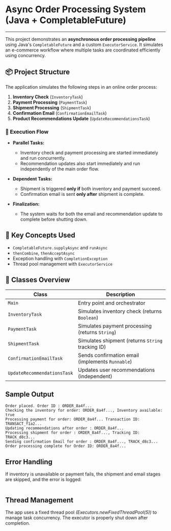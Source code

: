 # Async Order Processing System (Java + CompletableFuture)

---

This project demonstrates an **asynchronous order processing pipeline** using Java's `CompletableFuture` and a custom `ExecutorService`. It simulates an e-commerce workflow where multiple tasks are coordinated efficiently using concurrency.

## 📦 Project Structure

The application simulates the following steps in an online order process:

1. **Inventory Check** (`InventoryTask`)
2. **Payment Processing** (`PaymentTask`)
3. **Shipment Processing** (`ShipmentTask`)
4. **Confirmation Email** (`ConfirmationEmailTask`)
5. **Product Recommendations Update** (`UpdateRecommendationsTask`)

### 🔄 Execution Flow

- **Parallel Tasks:**
  - Inventory check and payment processing are started immediately and run concurrently.
  - Recommendation updates also start immediately and run independently of the main order flow.

- **Dependent Tasks:**
  - Shipment is triggered **only if** both inventory and payment succeed.
  - Confirmation email is sent **only after** shipment is complete.

- **Finalization:**
  - The system waits for both the email and recommendation update to complete before shutting down.

## 🧠 Key Concepts Used

- `CompletableFuture.supplyAsync` and `runAsync`
- `thenCombine`, `thenAcceptAsync`
- Exception handling with `CompletionException`
- Thread pool management with `ExecutorService`

## 📁 Classes Overview

| Class                      | Description                                      |
|----------------------------|--------------------------------------------------|
| `Main`                     | Entry point and orchestrator                     |
| `InventoryTask`            | Simulates inventory check (returns `Boolean`)    |
| `PaymentTask`              | Simulates payment processing (returns `String`)  |
| `ShipmentTask`             | Simulates shipment (returns `String` tracking ID)|
| `ConfirmationEmailTask`    | Sends confirmation email (implements `Runnable`) |
| `UpdateRecommendationsTask`| Updates user recommendations (independent)       |

## Sample Output
```
Order placed. Order ID : ORDER_8a4f...
Checking the inventory for order: ORDER_8a4f..., Inventory available: true
Processing payment for order: ORDER_8a4f... Transaction ID: TRANSACT_f1a2...
Updating recommendations after order : ORDER_8a4f...
Processing shipment for order : ORDER_8a4f..., Tracking ID: TRACK_d8c3...
Sending confirmation Email for order : ORDER_8a4f..., TRACK_d8c3...
Order processing complete for Order ID: ORDER_8a4f...
```

## Error Handling
If inventory is unavailable or payment fails, the shipment and email stages are skipped, and the error is logged:

```Order processing failed: Inventory not found
```

## Thread Management
The app uses a fixed thread pool *(Executors.newFixedThreadPool(5))* to manage task concurrency. The executor is properly shut down after completion.
